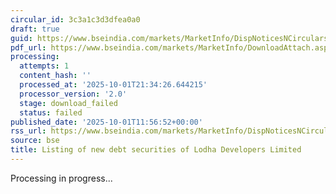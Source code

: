 ```yaml
---
circular_id: 3c3a1c3d3dfea0a0
draft: true
guid: https://www.bseindia.com/markets/MarketInfo/DispNoticesNCirculars.aspx?Noticeid={95B4C2B9-3E00-445D-A267-B3BAAA394821}&noticeno=20251001-33&dt=10/01/2025&icount=33&totcount=83&flag=0
pdf_url: https://www.bseindia.com/markets/MarketInfo/DownloadAttach.aspx?id=20251001-33&attachedId=
processing:
  attempts: 1
  content_hash: ''
  processed_at: '2025-10-01T21:34:26.644215'
  processor_version: '2.0'
  stage: download_failed
  status: failed
published_date: '2025-10-01T11:56:52+00:00'
rss_url: https://www.bseindia.com/markets/MarketInfo/DispNoticesNCirculars.aspx?Noticeid={95B4C2B9-3E00-445D-A267-B3BAAA394821}&noticeno=20251001-33&dt=10/01/2025&icount=33&totcount=83&flag=0
source: bse
title: Listing of new debt securities of Lodha Developers Limited
---
```


Processing in progress...